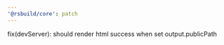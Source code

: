 ```yaml
---
'@rsbuild/core': patch
---
```


fix(devServer): should render html success when set output.publicPath
